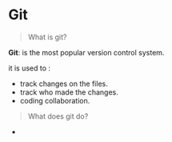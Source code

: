 # Git

> What is git?

**Git**: is the most popular version control system.

it is used to :

- track changes on the files.
- track who made the changes.
- coding collaboration.

> What does git do?

-
